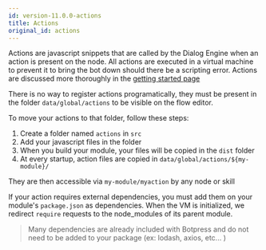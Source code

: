 ```yaml
---
id: version-11.0.0-actions
title: Actions
original_id: actions
---
```


Actions are javascript snippets that are called by the Dialog Engine when an action is present on the node. All actions are executed in a virtual machine to prevent it to bring the bot down should there be a scripting error. Actions are discussed more thoroughly in the [getting started page](../getting_started/actions)

There is no way to register actions programatically, they must be present in the folder `data/global/actions` to be visible on the flow editor.

To move your actions to that folder, follow these steps:

1. Create a folder named `actions` in `src`
1. Add your javascript files in the folder
1. When you build your module, your files will be copied in the `dist` folder
1. At every startup, action files are copied in `data/global/actions/${my-module}/`

They are then accessible via `my-module/myaction` by any node or skill

If your action requires external dependencies, you must add them on your module's `package.json` as dependencies. When the VM is initialized, we redirect `require` requests to the node_modules of its parent module.

> Many dependencies are already included with Botpress and do not need to be added to your package (ex: lodash, axios, etc... )

